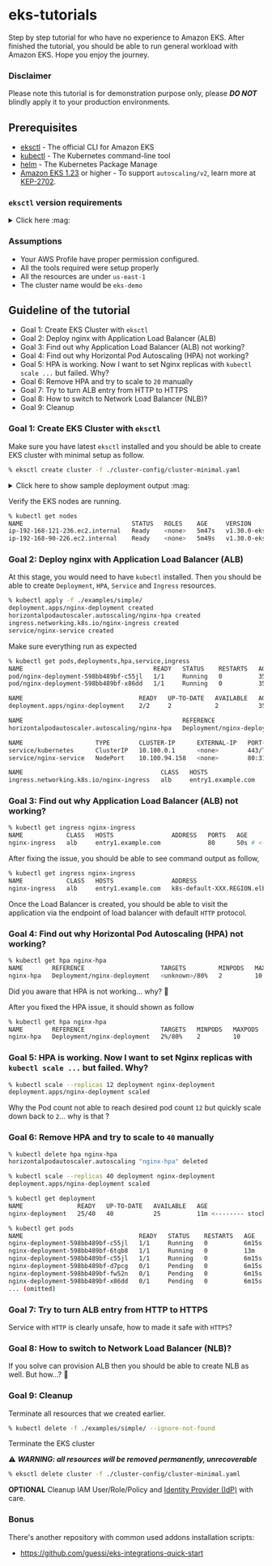 # eks-tutorials

Step by step tutorial for who have no experience to Amazon EKS. After finished the tutorial, you should be able to run general workload with Amazon EKS. Hope you enjoy the journey.

### Disclaimer

Please note this tutorial is for demonstration purpose only, please **_DO NOT_** blindly apply it to your production environments.

## Prerequisites

- [eksctl](https://eksctl.io/) - The official CLI for Amazon EKS
- [kubectl](https://kubernetes.io/docs/tasks/tools/) - The Kubernetes command-line tool
- [helm](https://helm.sh/) - The Kubernetes Package Manage
- [Amazon EKS 1.23](https://docs.aws.amazon.com/eks/latest/userguide/kubernetes-versions-extended.html#kubernetes-1.23) or higher - To support `autoscaling/v2`, learn more at [KEP-2702](https://github.com/kubernetes/enhancements/tree/master/keps/sig-autoscaling/2702-graduate-hpa-api-to-GA).

### `eksctl` version requirements

<details>
<summary>Click here :mag:</summary>

- To get support for Amazon EKS 1.30
    - support have been added after [eksctl-0.179.0](https://github.com/eksctl-io/eksctl/releases/tag/v0.179.0) released.

- To get support for Amazon EKS 1.29
    - support have been added after [eksctl-0.169.0](https://github.com/eksctl-io/eksctl/releases/tag/v0.169.0) released.

- To get support for Amazon EKS 1.28
    - support have been added after [eksctl-0.160.0](https://github.com/eksctl-io/eksctl/releases/tag/v0.160.0) released.

- To get support for Amazon EKS 1.27
    - support have been added after [eksctl-0.143.0](https://github.com/eksctl-io/eksctl/releases/tag/v0.143.0) released.

- To get support for Amazon EKS 1.26
    - support have been added after [eksctl-0.138.0](https://github.com/eksctl-io/eksctl/releases/tag/v0.138.0) released.

- To get support for Amazon EKS 1.25
    - support have been added after [eksctl-0.132.0](https://github.com/eksctl-io/eksctl/releases/tag/v0.132.0) released.

- To get support for Amazon EKS 1.24
    - support have been added after [eksctl-0.120.0](https://github.com/eksctl-io/eksctl/releases/tag/v0.120.0) released.

- To get support for Amazon EKS 1.23
    - support have been added after [eksctl-0.109.0](https://github.com/eksctl-io/eksctl/releases/tag/v0.109.0) released.

- To get support for Amazon EKS 1.22
    - support have been added after [eksctl-0.92.0](https://github.com/eksctl-io/eksctl/releases/tag/v0.92.0) released.
    - support have been removed after [eksctl-0.151.0](https://github.com/eksctl-io/eksctl/releases/tag/v0.151.0) released.

</details>

### Assumptions

- Your AWS Profile have proper permission configured.
- All the tools required were setup properly
- All the resources are under `us-east-1`
- The cluster name would be `eks-demo`

## Guideline of the tutorial

- Goal 1: Create EKS Cluster with `eksctl`
- Goal 2: Deploy nginx with Application Load Balancer (ALB)
- Goal 3: Find out why Application Load Balancer (ALB) not working?
- Goal 4: Find out why Horizontal Pod Autoscaling (HPA) not working?
- Goal 5: HPA is working. Now I want to set Nginx replicas with `kubectl scale ...` but failed. Why?
- Goal 6: Remove HPA and try to scale to `20` manually
- Goal 7: Try to turn ALB entry from HTTP to HTTPS
- Goal 8: How to switch to Network Load Balancer (NLB)?
- Goal 9: Cleanup


### Goal 1: Create EKS Cluster with `eksctl`

Make sure you have latest `eksctl` installed and you should be able to create EKS cluster with minimal setup as follow.

```sh
% eksctl create cluster -f ./cluster-config/cluster-minimal.yaml
```

<details>
<summary>Click here to show sample deployment output :mag:</summary>

```
2024-XX-XX XX:XX:XX [ℹ]  eksctl version 0.180.0
2024-XX-XX XX:XX:XX [ℹ]  using region us-east-1
2024-XX-XX XX:XX:XX [ℹ]  subnets for us-east-1a - public:192.168.0.0/19 private:192.168.64.0/19
2024-XX-XX XX:XX:XX [ℹ]  subnets for us-east-1b - public:192.168.32.0/19 private:192.168.96.0/19
2024-XX-XX XX:XX:XX [ℹ]  nodegroup "mng-1" will use "" [AmazonLinux2/1.30]
2024-XX-XX XX:XX:XX [ℹ]  using Kubernetes version 1.30
2024-XX-XX XX:XX:XX [ℹ]  creating EKS cluster "eks-demo" in "us-east-1" region with managed nodes
2024-XX-XX XX:XX:XX [ℹ]  1 nodegroup (mng-1) was included (based on the include/exclude rules)
2024-XX-XX XX:XX:XX [ℹ]  will create a CloudFormation stack for cluster itself and 0 nodegroup stack(s)
2024-XX-XX XX:XX:XX [ℹ]  will create a CloudFormation stack for cluster itself and 1 managed nodegroup stack(s)
2024-XX-XX XX:XX:XX [ℹ]  if you encounter any issues, check CloudFormation console or try 'eksctl utils describe-stacks --region=us-east-1 --cluster=eks-demo'
2024-XX-XX XX:XX:XX [ℹ]  Kubernetes API endpoint access will use provided values {publicAccess=true, privateAccess=true} for cluster "eks-demo" in "us-east-1"
2024-XX-XX XX:XX:XX [ℹ]  configuring CloudWatch logging for cluster "eks-demo" in "us-east-1" (enabled types: api, audit, authenticator, controllerManager, scheduler & no types disabled)
2024-XX-XX XX:XX:XX [ℹ]
2 sequential tasks: { create cluster control plane "eks-demo",
    2 sequential sub-tasks: {
        6 sequential sub-tasks: {
            wait for control plane to become ready,
            update CloudWatch log retention,
            associate IAM OIDC provider,
            no tasks,
            restart daemonset "kube-system/aws-node",
            1 task: { create addons },
        },
        create managed nodegroup "mng-1",
    }
}
2024-XX-XX XX:XX:XX [ℹ]  building cluster stack "eksctl-eks-demo-cluster"
2024-XX-XX XX:XX:XX [ℹ]  deploying stack "eksctl-eks-demo-cluster"
2024-XX-XX XX:XX:XX [ℹ]  waiting for CloudFormation stack "eksctl-eks-demo-cluster"
2024-XX-XX XX:XX:XX [ℹ]  set log retention to 90 days for CloudWatch logging
2024-XX-XX XX:XX:XX [ℹ]  daemonset "kube-system/aws-node" restarted
2024-XX-XX XX:XX:XX [ℹ]  creating role using recommended policies
2024-XX-XX XX:XX:XX [ℹ]  deploying stack "eksctl-eks-demo-addon-vpc-cni"
2024-XX-XX XX:XX:XX [ℹ]  waiting for CloudFormation stack "eksctl-eks-demo-addon-vpc-cni"
2024-XX-XX XX:XX:XX [ℹ]  creating addon
2024-XX-XX XX:XX:XX [ℹ]  addon "vpc-cni" active
2024-XX-XX XX:XX:XX [ℹ]  building managed nodegroup stack "eksctl-eks-demo-nodegroup-mng-1"
2024-XX-XX XX:XX:XX [ℹ]  deploying stack "eksctl-eks-demo-nodegroup-mng-1"
2024-XX-XX XX:XX:XX [ℹ]  waiting for CloudFormation stack "eksctl-eks-demo-nodegroup-mng-1"
2024-XX-XX XX:XX:XX [ℹ]  waiting for the control plane to become ready
2024-XX-XX XX:XX:XX [✔]  saved kubeconfig as "/Users/demoUser/.kube/config"
2024-XX-XX XX:XX:XX [ℹ]  no tasks
2024-XX-XX XX:XX:XX [✔]  all EKS cluster resources for "eks-demo" have been created
2024-XX-XX XX:XX:XX [✔]  created 0 nodegroup(s) in cluster "eks-demo"
2024-XX-XX XX:XX:XX [ℹ]  nodegroup "mng-1" has 2 node(s)
2024-XX-XX XX:XX:XX [ℹ]  node "ip-192-168-121-236.ec2.internal" is ready
2024-XX-XX XX:XX:XX [ℹ]  node "ip-192-168-90-226.ec2.internal" is ready
2024-XX-XX XX:XX:XX [ℹ]  waiting for at least 2 node(s) to become ready in "mng-1"
2024-XX-XX XX:XX:XX [ℹ]  nodegroup "mng-1" has 2 node(s)
2024-XX-XX XX:XX:XX [ℹ]  node "ip-192-168-121-236.ec2.internal" is ready
2024-XX-XX XX:XX:XX [ℹ]  node "ip-192-168-90-226.ec2.internal" is ready
2024-XX-XX XX:XX:XX [✔]  created 1 managed nodegroup(s) in cluster "eks-demo"
2024-XX-XX XX:XX:XX [ℹ]  no recommended policies found, proceeding without any IAM
2024-XX-XX XX:XX:XX [ℹ]  creating addon
2024-XX-XX XX:XX:XX [ℹ]  addon "coredns" active
2024-XX-XX XX:XX:XX [ℹ]  no recommended policies found, proceeding without any IAM
2024-XX-XX XX:XX:XX [ℹ]  creating addon
2024-XX-XX XX:XX:XX [ℹ]  addon "kube-proxy" active
2024-XX-XX XX:XX:XX [ℹ]  no recommended policies found, proceeding without any IAM
2024-XX-XX XX:XX:XX [ℹ]  creating addon
2024-XX-XX XX:XX:XX [ℹ]  addon "eks-pod-identity-agent" active
2024-XX-XX XX:XX:XX [ℹ]  kubectl command should work with "/Users/demoUser/.kube/config", try 'kubectl get nodes'
2024-XX-XX XX:XX:XX [✔]  EKS cluster "eks-demo" in "us-east-1" region is ready
```
</details>

Verify the EKS nodes are running.

```sh
% kubectl get nodes
NAME                              STATUS   ROLES    AGE     VERSION
ip-192-168-121-236.ec2.internal   Ready    <none>   5m47s   v1.30.0-eks-036c24b
ip-192-168-90-226.ec2.internal    Ready    <none>   5m49s   v1.30.0-eks-036c24b
```

### Goal 2: Deploy nginx with Application Load Balancer (ALB)

At this stage, you would need to have `kubectl` installed. Then you should be able to create `Deployment`, `HPA`, `Service` and `Ingress` resources.

```sh
% kubectl apply -f ./examples/simple/
deployment.apps/nginx-deployment created
horizontalpodautoscaler.autoscaling/nginx-hpa created
ingress.networking.k8s.io/nginx-ingress created
service/nginx-service created
```

Make sure everything run as expected

```sh
% kubectl get pods,deployments,hpa,service,ingress
NAME                                    READY   STATUS    RESTARTS   AGE
pod/nginx-deployment-598bb489bf-c55jl   1/1     Running   0          35s
pod/nginx-deployment-598bb489bf-x86dd   1/1     Running   0          35s

NAME                                READY   UP-TO-DATE   AVAILABLE   AGE
deployment.apps/nginx-deployment    2/2     2            2           35s

NAME                                            REFERENCE                     TARGETS         MINPODS   MAXPODS   REPLICAS   AGE
horizontalpodautoscaler.autoscaling/nginx-hpa   Deployment/nginx-deployment   <unknown>/80%   2         10        2          34s

NAME                    TYPE        CLUSTER-IP      EXTERNAL-IP   PORT(S)        AGE
service/kubernetes      ClusterIP   10.100.0.1      <none>        443/TCP        16m
service/nginx-service   NodePort    10.100.94.158   <none>        80:31251/TCP   34s

NAME                                      CLASS   HOSTS                ADDRESS   PORTS   AGE
ingress.networking.k8s.io/nginx-ingress   alb     entry1.example.com             80      35s
```

### Goal 3: Find out why Application Load Balancer (ALB) not working?

```sh
% kubectl get ingress nginx-ingress
NAME            CLASS   HOSTS                ADDRESS   PORTS   AGE
nginx-ingress   alb     entry1.example.com             80      50s # <-------- no address shown, why?
```

After fixing the issue, you should be able to see command output as follow,

```sh
% kubectl get ingress nginx-ingress
NAME            CLASS   HOSTS                ADDRESS                                    PORTS   AGE
nginx-ingress   alb     entry1.example.com   k8s-default-XXX.REGION.elb.amazonaws.com   80      60s
```

Once the Load Balancer is created, you should be able to visit the application via the endpoint of load balancer with default `HTTP` protocol.

### Goal 4: Find out why Horizontal Pod Autoscaling (HPA) not working?

```sh
% kubectl get hpa nginx-hpa
NAME        REFERENCE                     TARGETS         MINPODS   MAXPODS   REPLICAS   AGE
nginx-hpa   Deployment/nginx-deployment   <unknown>/80%   2         10        2          68s
```

Did you aware that HPA is not working... why? :thinking:

After you fixed the HPA issue, it should shown as follow

```sh
% kubectl get hpa nginx-hpa
NAME        REFERENCE                     TARGETS   MINPODS   MAXPODS   REPLICAS   AGE
nginx-hpa   Deployment/nginx-deployment   2%/80%    2         10        2          2m7s
```

### Goal 5: HPA is working. Now I want to set Nginx replicas with `kubectl scale ...` but failed. Why?

```sh
% kubectl scale --replicas 12 deployment nginx-deployment
deployment.apps/nginx-deployment scaled
```

Why the Pod count not able to reach desired pod count `12` but quickly scale down back to `2`... why is that ?

### Goal 6: Remove HPA and try to scale to `40` manually

```sh
% kubectl delete hpa nginx-hpa
horizontalpodautoscaler.autoscaling "nginx-hpa" deleted
```

```sh
% kubectl scale --replicas 40 deployment nginx-deployment
deployment.apps/nginx-deployment scaled
```

```sh
% kubectl get deployment
NAME               READY   UP-TO-DATE   AVAILABLE   AGE
nginx-deployment   25/40   40           25          11m <-------- stock at "25/40" ...why?
```

```sh
% kubectl get pods
NAME                                READY   STATUS    RESTARTS   AGE
nginx-deployment-598bb489bf-c55jl   1/1     Running   0          6m15s
nginx-deployment-598bb489bf-6tqb8   1/1     Running   0          13m
nginx-deployment-598bb489bf-c55jl   1/1     Running   0          6m15s
nginx-deployment-598bb489bf-d7pcg   0/1     Pending   0          6m15s # <-------- Pending
nginx-deployment-598bb489bf-fw52n   0/1     Pending   0          6m15s # <-------- Pending
nginx-deployment-598bb489bf-x86dd   0/1     Pending   0          6m15s # <-------- Pending
... (omitted)
```

### Goal 7: Try to turn ALB entry from HTTP to HTTPS

Service with `HTTP` is clearly unsafe, how to made it safe with `HTTPS`?

### Goal 8: How to switch to Network Load Balancer (NLB)?

If you solve can provision ALB then you should be able to create NLB as well. But how...? :thinking:

### Goal 9: Cleanup

Terminate all resources that we created earlier.

```sh
% kubectl delete -f ./examples/simple/ --ignore-not-found
```

Terminate the EKS cluster

:warning: **_WARNING: all resources will be removed permanently, unrecoverable_**

```sh
% eksctl delete cluster -f ./cluster-config/cluster-minimal.yaml
```

**OPTIONAL** Cleanup IAM User/Role/Policy and [Identity Provider (IdP)](https://console.aws.amazon.com/iamv2/home?#/identity_providers) with care.

### Bonus

There's another repository with common used addons installation scripts:

- https://github.com/guessi/eks-integrations-quick-start
